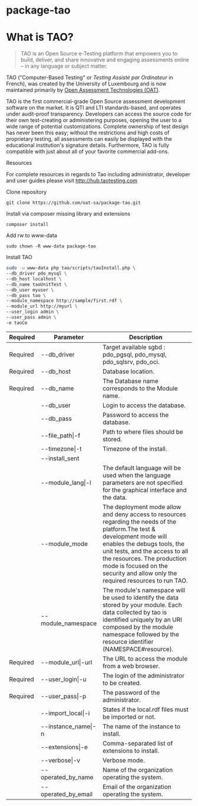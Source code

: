 package-tao
===========

# What is TAO?

>TAO is an Open Source e-Testing platform that empowers you to build, deliver, and share innovative and engaging assessments online – in any language or subject matter.

TAO ("Computer-Based Testing" or *Testing Assisté par Ordinateur* in French), was created by the University of Luxembourg and is now maintained primarily by [Open Assessment Technologies (OAT)](http://www.taotesting.com/).

TAO is the first commercial-grade Open Source assessment development software on the market. It is QTI and LTI standards-based, and operates under audit-proof transparency. Developers can access the source code for their own test-creating or administering purposes, opening the user to a wide range of potential customizations. Complete ownership of test design has never been this easy; without the restrictions and high costs of proprietary testing, all assessments can easily be displayed with the educational institution's signature details. Furthermore, TAO is fully compatible with just about all of your favorite commercial add-ons.

Resources

For complete resources in regards to Tao including administrator, developer and user guides please visit http://hub.taotesting.com



Clone repository

    git clone https://github.com/oat-sa/package-tao.git
    
Install via composer missing library and extensions

    composer install
    
Add rw to www-data

    sudo chown -R www-data package-tao

Install TAO

```bash
sudo -u www-data php tao/scripts/taoInstall.php \
--db_driver pdo_mysql \
--db_host localhost \
--db_name taoUnitTest \
--db_user myuser \
--db_pass tao \
--module_namespace http://sample/first.rdf \
--module_url http://myurl \
--user_login admin \
--user_pass admin \
-e taoCe
```

| Required | Parameter           | Description |
| -------- | ------------------- | ----------- |
| Required | --db_driver         | Target available sgbd : pdo_pgsql, pdo_mysql, pdo_sqlsrv, pdo_oci. |
| Required | --db_host           | Database location. |
| Required | --db_name           | The Database name corresponds to the Module name. |
|          | --db_user           | Login to access the database. |
|          | --db_pass           | Password to access the database. |
|          | --file_path\|-f     | Path to where files should be stored. |
|          | --timezone\|-t      | Timezone of the install. |
|          | --install_sent      | |
|          | --module_lang\|-l   | The default language will be used when the language parameters are not specified for the graphical interface and the data. |
|          | --module_mode       | The deployment mode allow and deny access to resources regarding the needs of the platform.The test & development mode will enables the debugs tools, the unit tests, and the access to all the resources. The production mode is focused on the security and allow only the required resources to run TAO. |
|          | --module_namespace  | The module's namespace will be used to identify the data stored by your module. Each data collected by tao is identified uniquely by an URI composed by the module namespace followed by the resource identifier (NAMESPACE#resource). |
| Required | --module_url\|-url  | The URL to access the module from a web browser. |
| Required | --user_login\|-u    | The login of the administrator to be created. |
| Required | --user_pass\|-p     | The password of the administrator. |
|          | --import_local\|-i  | States if the local.rdf files must be imported or not. |
|          | --instance_name\|-n | The name of the instance to install. |
|          | --extensions\|-e    | Comma-separated list of extensions to install. |
|          | --verbose\|-v       | Verbose mode. |
|          | --operated_by_name  | Name of the organization operating the system. |
|          | --operated_by_email | Email of the organization operating the system. |
